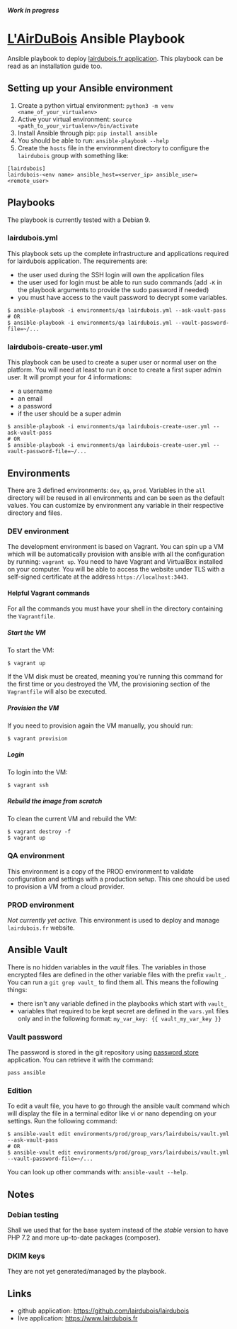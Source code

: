 ***Work in progress***

# [L'AirDuBois](https://www.lairdubois.fr) Ansible Playbook

Ansible playbook to deploy
[lairdubois.fr application](https://github.com/lairdubois/lairdubois). This
playbook can be read as an installation guide too.


## Setting up your Ansible environment

1. Create a python virtual environment: `python3 -m venv
   <name_of_your_virtualenv>`
2. Active your virtual environment: `source <path_to_your_virtualenv>/bin/activate`
3. Install Ansible through pip: `pip install ansible`
4. You should be able to run: `ansible-playbook --help`
5. Create the `hosts` file in the environment directory to configure the
   `lairdubois` group with something like:
```
[lairdubois]
lairdubois-<env name> ansible_host=<server_ip> ansible_user=<remote_user>
```

## Playbooks

The playbook is currently tested with a Debian 9.

### lairdubois.yml

This playbook sets up the complete infrastructure and applications required
for lairdubois application. The requirements are:
- the user used during the SSH login will own the application files
- the user used for login must be able to run sudo commands (add `-K` in the
  playbook arguments to provide the sudo password if needed)
- you must have access to the vault password to decrypt some variables.


```console
$ ansible-playbook -i environments/qa lairdubois.yml --ask-vault-pass
# OR
$ ansible-playbook -i environments/qa lairdubois.yml --vault-password-file=~/...
```

### lairdubois-create-user.yml

This playbook can be used to create a super user or normal user on the
platform. You will need at least to run it once to create a first super admin
user. It will prompt your for 4 informations:
- a username
- an email
- a password
- if the user should be a super admin

```console
$ ansible-playbook -i environments/qa lairdubois-create-user.yml --ask-vault-pass
# OR
$ ansible-playbook -i environments/qa lairdubois-create-user.yml --vault-password-file=~/...
```

## Environments

There are 3 defined environments: `dev`, `qa`, `prod`. Variables in the `all`
directory will be reused in all environments and can be seen as the default
values. You can customize by environment
any variable in their respective directory and files.

### DEV environment

The development environment is based on Vagrant. You can spin up a VM which
will be automatically provision with ansible with all the configuration
by running: `vagrant up`. You need to have Vagrant and VirtualBox installed
on your computer. You will be able to access the website under TLS with a
self-signed certificate at the address `https://localhost:3443`.

#### Helpful Vagrant commands

For all the commands you must have your shell in the directory containing
the `Vagrantfile`.

##### Start the VM

To start the VM:

```console
$ vagrant up
```

If the VM disk must be created, meaning you're running this command for the
first time or you destroyed the VM, the provisioning section of the `Vagrantfile`
will also be executed.

##### Provision the VM

If you need to provision again the VM manually, you should run:

```console
$ vagrant provision
```

##### Login

To login into the VM:

```console
$ vagrant ssh
```

##### Rebuild the image from scratch

To clean the current VM and rebuild the VM:

```console
$ vagrant destroy -f
$ vagrant up
```


### QA environment

This environment is a copy of the PROD environment to validate configuration
and settings with a production setup. This one should be used to provision
a VM from a cloud provider.

### PROD environment

*Not currently yet active.* This environment is used to deploy and manage
`lairdubois.fr` website.


## Ansible Vault

There is no hidden variables in the *vault* files. The variables in those
encrypted files are defined in the other variable files with the prefix
`vault_`. You can run a `git grep vault_` to find them all. This means the
following things:

- there isn't any variable defined in the playbooks which start with `vault_`
- variables that required to be kept secret are defined in the `vars.yml` files
  only and in the following format: `my_var_key: {{ vault_my_var_key }}`

### Vault password

The password is stored in the git repository using
[password store](http://www.passwordstore.org) application. You can retrieve it
with the command:

```
pass ansible
```

### Edition

To edit a vault file, you have to go through the ansible vault command which
will display the file in a terminal editor like vi or nano depending on your
settings. Run the following command:

```console
$ ansible-vault edit environments/prod/group_vars/lairdubois/vault.yml --ask-vault-pass
# OR
$ ansible-vault edit environments/prod/group_vars/lairdubois/vault.yml --vault-password-file=~/...
```

You can look up other commands with: `ansible-vault --help`.


## Notes

### Debian testing
Shall we used that for the base system instead of the *stable* version to have
PHP 7.2 and more up-to-date packages (composer).


### DKIM keys
They are not yet generated/managed by the playbook.

## Links

- github application: https://github.com/lairdubois/lairdubois
- live application: https://www.lairdubois.fr
